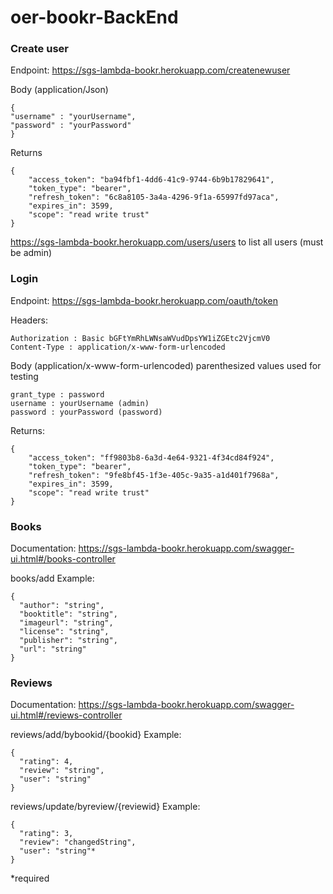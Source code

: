 # oer-bookr-BackEnd

### Create user

Endpoint: https://sgs-lambda-bookr.herokuapp.com/createnewuser

Body (application/Json)
```
{
"username" : "yourUsername",
"password" : "yourPassword"
}
```

Returns
```
{
    "access_token": "ba94fbf1-4dd6-41c9-9744-6b9b17829641",
    "token_type": "bearer",
    "refresh_token": "6c8a8105-3a4a-4296-9f1a-65997fd97aca",
    "expires_in": 3599,
    "scope": "read write trust"
}
```
https://sgs-lambda-bookr.herokuapp.com/users/users to list all users (must be admin)


### Login

Endpoint: https://sgs-lambda-bookr.herokuapp.com/oauth/token

Headers:
``` 
Authorization : Basic bGFtYmRhLWNsaWVudDpsYW1iZGEtc2VjcmV0
Content-Type : application/x-www-form-urlencoded
```
Body (application/x-www-form-urlencoded)
parenthesized values used for testing
```
grant_type : password
username : yourUsername (admin)
password : yourPassword (password)
```

Returns:
```
{
    "access_token": "ff9803b8-6a3d-4e64-9321-4f34cd84f924",
    "token_type": "bearer",
    "refresh_token": "9fe8bf45-1f3e-405c-9a35-a1d401f7968a",
    "expires_in": 3599,
    "scope": "read write trust"
}
```


### Books

Documentation: https://sgs-lambda-bookr.herokuapp.com/swagger-ui.html#/books-controller

books/add Example: 
```
{
  "author": "string",
  "booktitle": "string",
  "imageurl": "string",
  "license": "string",
  "publisher": "string",
  "url": "string"
}
```


### Reviews

Documentation: https://sgs-lambda-bookr.herokuapp.com/swagger-ui.html#/reviews-controller

reviews/add/bybookid/{bookid} Example:
```
{
  "rating": 4,
  "review": "string",
  "user": "string"
}
```

reviews/update/byreview/{reviewid}  Example:
```
{
  "rating": 3,
  "review": "changedString",
  "user": "string"*
}
```
*required


